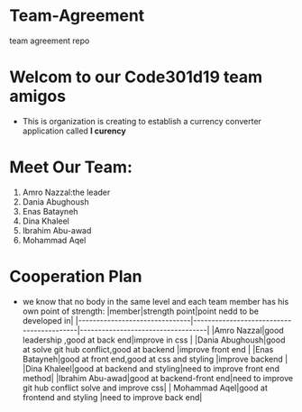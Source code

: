 # Team-Agreement
team agreement repo

# Welcom to our Code301d19 team **amigos**
* This is organization is creating to establish a currency converter application called **I curency**

# Meet Our Team:
1.  Amro Nazzal:the leader
2.  Dania Abughoush
3.  Enas Batayneh
4. Dina Khaleel
5.  Ibrahim Abu-awad
6.  Mohammad Aqel


# Cooperation Plan
* we know that no body in the same level and each team member has his own point of strength:
|member|strength point|point nedd to be developed in|
|-------------------------------|------------------------------------------|-----------------------------------|
|Amro Nazzal|good leadership ,good at back end|improve in css |
|Dania Abughoush|good at solve git hub conflict,good at backend |improve front end |
|Enas Batayneh|good at front end,good at css and styling |improve backend |
|Dina Khaleel|good at backend and styling|need to improve front end method|
|Ibrahim Abu-awad|good at backend-front end|need to improve git hub conflict solve and improve css|
| Mohammad Aqel|good at frontend and styling |need to improve back end|
